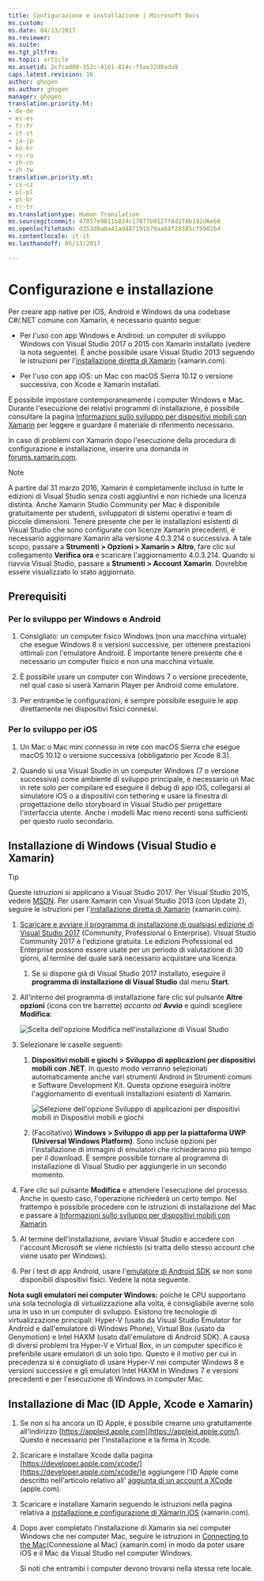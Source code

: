 ```yaml
---
title: Configurazione e installazione | Microsoft Docs
ms.custom: 
ms.date: 04/13/2017
ms.reviewer: 
ms.suite: 
ms.tgt_pltfrm: 
ms.topic: article
ms.assetid: 2cfcad00-352c-4161-814c-f5ae32d8ada8
caps.latest.revision: 16
author: ghogen
ms.author: ghogen
manager: ghogen
translation.priority.ht:
- de-de
- es-es
- fr-fr
- it-it
- ja-jp
- ko-kr
- ru-ru
- zh-cn
- zh-tw
translation.priority.mt:
- cs-cz
- pl-pl
- pt-br
- tr-tr
ms.translationtype: Human Translation
ms.sourcegitcommit: 47057e9611b824c17077b9127f8d2f8b192d6eb8
ms.openlocfilehash: d353d8a0a41ad487191b79aa68f26585cf9902b4
ms.contentlocale: it-it
ms.lasthandoff: 05/13/2017

---
```

# <a name="setup-and-install"></a>Configurazione e installazione
Per creare app native per iOS, Android e Windows da una codebase C#/.NET comune con Xamarin, è necessario quanto segue:  
  
-   Per l'uso con app Windows e Android: un computer di sviluppo Windows con Visual Studio 2017 o 2015 con Xamarin installato (vedere la nota seguente). È anche possibile usare Visual Studio 2013 seguendo le istruzioni per l'[installazione diretta di Xamarin](https://developer.xamarin.com/guides/cross-platform/getting_started/requirements/#install) (xamarin.com). 
  
-   Per l'uso con app iOS: un Mac con macOS Sierra 10.12 o versione successiva, con Xcode e Xamarin installati.  
  
 È possibile impostare contemporaneamente i computer Windows e Mac. Durante l'esecuzione dei relativi programmi di installazione, è possibile consultare la pagina [Informazioni sullo sviluppo per dispositivi mobili con Xamarin](../cross-platform/learn-about-mobile-development-with-xamarin.md) per leggere e guardare il materiale di riferimento necessario.  
 
In caso di problemi con Xamarin dopo l'esecuzione della procedura di configurazione e installazione, inserire una domanda in [forums.xamarin.com](http://forums.xamarin.com/).
  
> [!NOTE]
>  A partire dal 31 marzo 2016, Xamarin è completamente incluso in tutte le edizioni di Visual Studio senza costi aggiuntivi e non richiede una licenza distinta. Anche Xamarin Studio Community per Mac è disponibile gratuitamente per studenti, sviluppatori di sistemi operativi e team di piccole dimensioni. Tenere presente che per le installazioni esistenti di Visual Studio che sono configurate con licenze Xamarin precedenti, è necessario aggiornare Xamarin alla versione 4.0.3.214 o successiva. A tale scopo, passare a **Strumenti > Opzioni > Xamarin > Altro**, fare clic sul collegamento **Verifica ora** e scaricare l'aggiornamento 4.0.3.214. Quando si riavvia Visual Studio, passare a **Strumenti > Account Xamarin**. Dovrebbe essere visualizzato lo stato aggiornato.  
  
##  <a name="prereq"></a> Prerequisiti  
  
###  <a name="for-targeting-windows-and-android"></a>Per lo sviluppo per Windows e Android 
  
1.  Consigliato: un computer fisico Windows (non una macchina virtuale) che esegue Windows 8 o versioni successive, per ottenere prestazioni ottimali con l'emulatore Android. È importante tenere presente che è necessario un computer fisico e non una macchina virtuale.  
  
2.  È possibile usare un computer con Windows 7 o versione precedente, nel qual caso si userà Xamarin Player per Android come emulatore. 
    
3. Per entrambe le configurazioni, è sempre possibile eseguire le app direttamente nei dispositivi fisici connessi.  
  
### <a name="for-targeting-ios"></a>Per lo sviluppo per iOS  
  
1.  Un Mac o Mac mini connesso in rete con macOS Sierra che esegue macOS 10.12 o versione successiva (obbligatorio per Xcode 8.3).  
  
2.  Quando si usa Visual Studio in un computer Windows (7 o versione successiva) come ambiente di sviluppo principale, è necessario un Mac in rete solo per compilare ed eseguire il debug di app iOS, collegarsi al simulatore iOS o a dispositivi con tethering e usare la finestra di progettazione dello storyboard in Visual Studio per progettare l'interfaccia utente. Anche i modelli Mac meno recenti sono sufficienti per questo ruolo secondario.  
  
##  <a name="windows"></a> Installazione di Windows (Visual Studio e Xamarin)  
  
> [!TIP]
>  Queste istruzioni si applicano a Visual Studio 2017. Per Visual Studio 2015, vedere [MSDN](https://msdn.microsoft.com/en-us/library/mt613162.aspx). Per usare Xamarin con Visual Studio 2013 (con Update 2), seguire le istruzioni per l'[installazione diretta di Xamarin](https://developer.xamarin.com/guides/cross-platform/getting_started/requirements/#install) (xamarin.com).  
  
1.  [Scaricare e avviare il programma di installazione di qualsiasi edizione di Visual Studio 2017](https://www.visualstudio.com/downloads/) (Community, Professional o Enterprise). Visual Studio Community 2017 è l'edizione gratuita. Le edizioni Professional ed Enterprise possono essere usate per un periodo di valutazione di 30 giorni, al termine del quale sarà necessario acquistare una licenza.  
  
    1.  Se si dispone già di Visual Studio 2017 installato, eseguire il **programma di installazione di Visual Studio** dal menu **Start**.
  
2.  All'interno del programma di installazione fare clic sul pulsante **Altre opzioni** (icona con tre barrette) _accanto ad_ **Avvio** e quindi scegliere **Modifica**:  
  
     ![Scelta dell'opzione Modifica nell'installazione di Visual Studio](~/cross-platform/media/cross-plat-xamarin-setup-1a.png "Cross-Plat Xamarin Setup 1")  
  
3.  Selezionare le caselle seguenti:  
  
    1.  **Dispositivi mobili e giochi > Sviluppo di applicazioni per dispositivi mobili con .NET**. In questo modo verranno selezionati automaticamente anche vari strumenti Android in Strumenti comuni e Software Development Kit. Questa opzione eseguirà inoltre l'aggiornamento di eventuali installazioni esistenti di Xamarin.  
  
         ![Selezione dell'opzione Sviluppo di applicazioni per dispositivi mobili in Dispositivi mobili e giochi](~/cross-platform/media/cross-plat-xamarin-setup-2a.png "Cross-Plat Xamarin Setup 2")  
  
    2. (Facoltativo) **Windows > Sviluppo di app per la piattaforma UWP (Universal Windows Platform)**. Sono incluse opzioni per l'installazione di immagini di emulatori che richiederanno più tempo per il download. È sempre possibile tornare al programma di installazione di Visual Studio per aggiungerle in un secondo momento. 
  
4.  Fare clic sul pulsante **Modifica** e attendere l'esecuzione del processo. Anche in questo caso, l'operazione richiederà un certo tempo. Nel frattempo è possibile procedere con le istruzioni di installazione del Mac e passare a [Informazioni sullo sviluppo per dispositivi mobili con Xamarin](../cross-platform/learn-about-mobile-development-with-xamarin.md).  
  
5.  Al termine dell'installazione, avviare Visual Studio e accedere con l'account Microsoft se viene richiesto (si tratta dello stesso account che viene usato per Windows).  
      
6.  Per i test di app Android, usare l'[emulatore di Android SDK](https://developer.xamarin.com/guides/android/deployment,_testing,_and_metrics/debug-on-emulator/android-sdk-emulator/) se non sono disponibili dispositivi fisici. Vedere la nota seguente.  
  
 **Nota sugli emulatori nei computer Windows:** poiché le CPU supportano una sola tecnologia di virtualizzazione alla volta, è consigliabile averne solo una in uso in un computer di sviluppo. Esistono tre tecnologie di virtualizzazione principali: Hyper-V (usato da Visual Studio Emulator for Android e dall'emulatore di Windows Phone), Virtual Box (usato da Genymotion) e Intel HAXM (usato dall'emulatore di Android SDK). A causa di diversi problemi tra Hyper-V e Virtual Box, in un computer specifico è preferibile usare emulatori di un solo tipo. Questo è il motivo per cui in precedenza si è consigliato di usare Hyper-V nei computer Windows 8 e versioni successive e gli emulatori Intel HAXM in Windows 7 e versioni precedenti e per l'esecuzione di Windows in computer Mac.  
  
##  <a name="mac"></a> Installazione di Mac (ID Apple, Xcode e Xamarin)  
  
1.  Se non si ha ancora un ID Apple, è possibile crearne uno gratuitamente all'indirizzo [https://appleid.apple.com](https://appleid.apple.com/). Questo è necessario per l'installazione e la firma in Xcode.  
  
2.  Scaricare e installare Xcode dalla pagina  [https://developer.apple.com/xcode/](https://developer.apple.com/xcode/)e aggiungere l'ID Apple come descritto nell'articolo relativo all' [aggiunta di un account a XCode](https://developer.apple.com/library/content/documentation/IDEs/Conceptual/AppStoreDistributionTutorial/AddingYourAccounttoXcode/AddingYourAccounttoXcode.html#//apple_ref/doc/uid/TP40013839-CH40-SW1) (apple.com).  
  
3.  Scaricare e installare Xamarin seguendo le istruzioni nella pagina relativa a [installazione e configurazione di Xamarin.iOS](http://developer.xamarin.com/guides/ios/getting_started/installation/mac/) (xamarin.com).  
  
4.  Dopo aver completato l'installazione di Xamarin sia nei computer Windows che nei computer Mac, seguire le istruzioni in [Connecting to the Mac](http://developer.xamarin.com/guides/ios/getting_started/installation/windows/xamarin-mac-agent/)(Connessione al Mac) (xamarin.com) in modo da poter usare iOS e il Mac da Visual Studio nel computer Windows.  
  
     Si noti che entrambi i computer devono trovarsi nella stessa rete locale.
